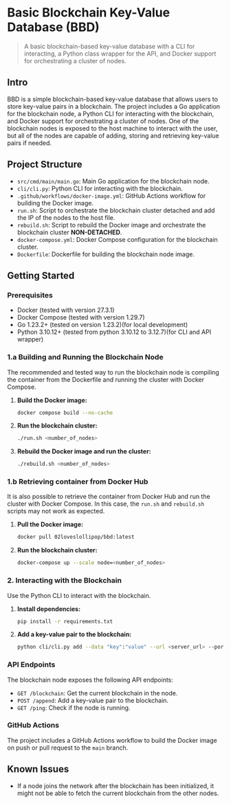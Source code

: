 # Basic Blockchain Key-Value Database (BBD)

> A basic blockchain-based key-value database with a CLI for interacting, a Python class wrapper for the API, and Docker support for orchestrating a cluster of nodes.

## Intro

BBD is a simple blockchain-based key-value database that allows users to store key-value pairs in a blockchain. The project includes a Go application for the blockchain node, a Python CLI for interacting with the blockchain, and Docker support for orchestrating a cluster of nodes. One of the blockchain nodes is exposed to the host machine to interact with the user, but all of the nodes are capable of adding, storing and retrieving key-value pairs if needed.

## Project Structure

- `src/cmd/main/main.go`: Main Go application for the blockchain node.
- `cli/cli.py`: Python CLI for interacting with the blockchain.
- `.github/workflows/docker-image.yml`: GitHub Actions workflow for building the Docker image.
- `run.sh`: Script to orchestrate the blockchain cluster detached and add the IP of the nodes to the host file.
- `rebuild.sh`: Script to rebuild the Docker image and orchestrate the blockchain cluster **NON-DETACHED**.
- `docker-compose.yml`: Docker Compose configuration for the blockchain cluster.
- `Dockerfile`: Dockerfile for building the blockchain node image.

## Getting Started

### Prerequisites

- Docker (tested with version 27.3.1)
- Docker Compose (tested with version 1.29.7)
- Go 1.23.2+ (tested on version 1.23.2)(for local development)
- Python 3.10.12+ (tested from python 3.10.12 to 3.12.7)(for CLI and API wrapper)

### 1.a Building and Running the Blockchain Node
The recommended and tested way to run the blockchain node is compiling the container from the Dockerfile and running the cluster with Docker Compose.

1. **Build the Docker image:**

    ```sh
    docker compose build --no-cache
    ```

2. **Run the blockchain cluster:**

    ```sh
    ./run.sh <number_of_nodes>
    ```

3. **Rebuild the Docker image and run the cluster:**

    ```sh
    ./rebuild.sh <number_of_nodes>
    ```

### 1.b Retrieving container from Docker Hub
It is also possible to retrieve the container from Docker Hub and run the cluster with Docker Compose. In this case, the `run.sh` and `rebuild.sh` scripts may not work as expected.

1. **Pull the Docker image:**

    ```sh
    docker pull 02loveslollipop/bbd:latest
    ```

2. **Run the blockchain cluster:**

    ```sh
    docker-compose up --scale node=<number_of_nodes>
    ```

### 2. Interacting with the Blockchain

Use the Python CLI to interact with the blockchain.

1. **Install dependencies:**

    ```sh
    pip install -r requirements.txt
    ```

2. **Add a key-value pair to the blockchain:**

    ```sh
    python cli/cli.py add --data "key":"value" --url <server_url> --port <server_port>
    ```

### API Endpoints

The blockchain node exposes the following API endpoints:

- `GET /blockchain`: Get the current blockchain in the node.
- `POST /append`: Add a key-value pair to the blockchain.
- `GET /ping`: Check if the node is running.

### GitHub Actions

The project includes a GitHub Actions workflow to build the Docker image on push or pull request to the `main` branch.

## Known Issues

- If a node joins the network after the blockchain has been initialized, it might not be able to fetch the current blockchain from the other nodes.